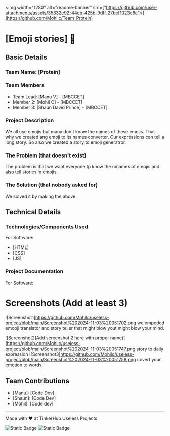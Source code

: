 <img width="1280" alt="readme-banner" src=["https://github.com/user-attachments/assets/35332e92-44cb-425b-9dff-27bcf1023c6c">](https://github.com/Mohilc/Team_Protein)

# [Emoji stories] 🎯


## Basic Details
### Team Name: [Protein]


### Team Members
- Team Lead: [Manu V] - [MBCCET]
- Member 2: [Mohil C] - [MBCCET]
- Member 3: [Shaun David Prince] - [MBCCET]

### Project Description
We all use emojis but many don't know the names of these emojis. That why we created ang emoji to its names converter. Our expressions can tell a long story. So also we created a story to emoji generatror.

### The Problem (that doesn't exist)
The problem is that we want everyone tp know the nmames of emojis and also tell stories in emojis.

### The Solution (that nobody asked for)
We solved it by making the above.

## Technical Details
### Technologies/Components Used
For Software:
- [HTML]
- [CSS]
- [JS]


### Project Documentation
For Software:

# Screenshots (Add at least 3)
![Screenshot1]https://github.com/Mohilc/useless-project/blob/main/Screenshot%202024-11-03%20051702.png
we empeded emooji translator and story teller that might blow yout might blow your mind.

![Screenshot2]Add screenshot 2 here with proper name)](https://github.com/Mohilc/useless-project/blob/main/Screenshot%202024-11-03%20051747.png
story to daily expression
![Screenshot3]https://github.com/Mohilc/useless-project/blob/main/Screenshot%202024-11-03%20051758.png
covert your emotion to words



## Team Contributions
- [Manu]: [Code Dev]
- [Shaun]: [Code Dev]
- [Mohil]: [Code dev]

---
Made with ❤️ at TinkerHub Useless Projects 

![Static Badge](https://img.shields.io/badge/TinkerHub-24?color=%23000000&link=https%3A%2F%2Fwww.tinkerhub.org%2F)
![Static Badge](https://img.shields.io/badge/UselessProject--24-24?link=https%3A%2F%2Fwww.tinkerhub.org%2Fevents%2FQ2Q1TQKX6Q%2FUseless%2520Projects)
